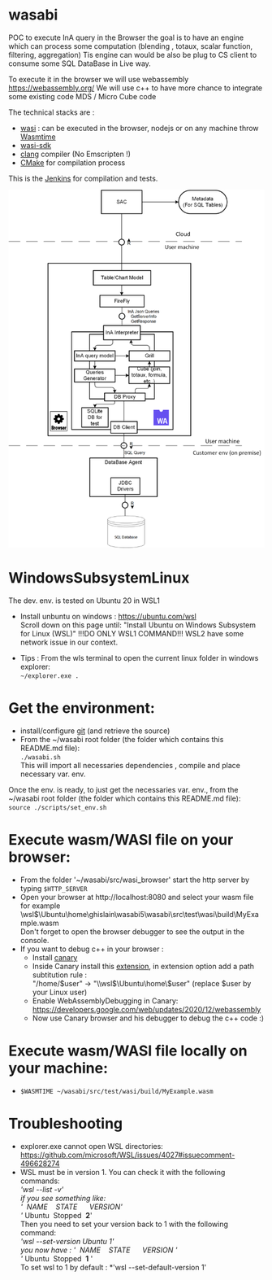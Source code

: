 
# wasabi
POC to execute InA query in the Browser the goal is to have an engine which can process some computation (blending , totaux, scalar function, filtering, aggregation)
Tis engine can would be also be plug to CS client to consume some SQL DataBase in  Live way.

To execute it in the browser we will use webassembly https://webassembly.org/
We will use c++ to have more chance to integrate some existing code MDS / Micro Cube code  

The technical stacks are :  
  - [wasi](https://wasi.dev/)        : can be executed in the browser, nodejs or on any machine throw [Wasmtime](https://wasmtime.dev/)      
  - [wasi-sdk](https://github.com/WebAssembly/wasi-sdk)  
  - [clang](https://clang.llvm.org/) compiler (No Emscripten !)  
  - [CMake](https://cmake.org/) for compilation process

This is the [Jenkins](https://gkelucjenkins3.jaas-gcp.cloud.sap.corp/view/experiments/job/wasabi_cmake_test/) for compilation and tests.  

![plot](./doc/sac_sql.png)

# WindowsSubsystemLinux
The dev. env. is tested on Ubuntu 20 in WSL1
  - Install unbuntu on windows :
     https://ubuntu.com/wsl  
     Scroll down on this page until: "Install Ubuntu on Windows Subsystem for Linux (WSL)"
     !!!DO ONLY WSL1 COMMAND!!! WSL2 have some network issue in our context.

  - Tips : From the wls terminal to open the current linux folder in windows explorer:  
    <code>~/explorer.exe .</code>
  
 # Get the environment:
  
  - install/configure [git](https://teams.microsoft.com/l/entity/com.microsoft.teamspace.tab.wiki/tab::a8896480-ec96-4bc1-91fd-1f3baa4c22b9?context=%7B%22subEntityId%22%3A%22%7B%5C%22pageId%5C%22%3A16%2C%5C%22origin%5C%22%3A2%7D%22%2C%22channelId%22%3A%2219%3Afbca808d7716451fa3cf0a9679cb6970%40thread.tacv2%22%7D&tenantId=42f7676c-f455-423c-82f6-dc2d99791af7) (and retrieve the source)
  - From the ~/wasabi root folder (the folder which contains this README.md file):  
     `./wasabi.sh`  
        This will import all necessaries dependencies , compile and place necessary var. env.
        
 Once the env. is ready, to just get the necessaries var. env., from the ~/wasabi root folder (the folder which contains this README.md file):  
      `source ./scripts/set_env.sh`  
 
 # Execute wasm/WASI file on your browser:
  - From the folder '~/wasabi/src/wasi_browser' start the http server  by typing `$HTTP_SERVER`  
  - Open your browser at http://localhost:8080 and select your wasm file  
      for example \\wsl$\Ubuntu\home\ghislain\wasabi5\wasabi\src\test\wasi\build\MyExample.wasm  
      Don't forget to open the browser debugger to see the output in the console.
  - If you want to debug c++ in your browser :
      - Install [canary](https://www.google.com/chrome/canary/)
      - Inside Canary install this [extension](https://chrome.google.com/webstore/detail/cc%20%20-devtools-support-dwa/pdcpmagijalfljmkmjngeonclgbbannb), in extension option add a path subtitution rule :  
          "/home/$user" -> "\\wsl$\Ubuntu\home\\$user" (replace $user by your Linux user) 
      - Enable WebAssemblyDebugging in Canary: https://developers.google.com/web/updates/2020/12/webassembly
      - Now use Canary browser and his debugger to debug the c++ code :)
 
 # Execute wasm/WASI file locally on your machine:  
   - `$WASMTIME ~/wasabi/src/test/wasi/build/MyExample.wasm`
 
# Troubleshooting
  - explorer.exe cannot open WSL directories: https://github.com/microsoft/WSL/issues/4027#issuecomment-496628274
  - WSL must be in version 1.
  You can check it with the following commands:  
*'wsl --list -v'  
  if you see something like:   
'&nbsp;&nbsp;NAME&nbsp;&nbsp;&nbsp;&nbsp;STATE&nbsp;&nbsp;&nbsp;&nbsp;&nbsp;&nbsp;VERSION'  
    '* Ubuntu&nbsp;&nbsp;Stopped&nbsp;&nbsp;**2**'    
  Then you need to set your version back to 1 with the following command:  
*'wsl --set-version Ubuntu 1'  
    you now have :
    '&nbsp;&nbsp;NAME&nbsp;&nbsp;&nbsp;&nbsp;STATE&nbsp;&nbsp;&nbsp;&nbsp;&nbsp;&nbsp;VERSION  '  
    '* Ubuntu&nbsp;&nbsp;Stopped&nbsp;&nbsp;**1**  '  
To set wsl to 1 by default :
*'wsl --set-default-version 1'  
